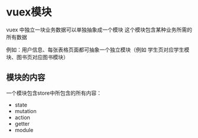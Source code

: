 # vuex模块
vuex 中独立一块业务数据可以单独抽象成一个模块 这个模块包含某种业务所需的所有数据

例如：用户信息、每张表格页面都可抽象一个独立模块（例如 学生页对应学生模块、图书页对应图书模块）

## 模块的内容
一个模块包含store中所包含的所有内容：
- state
- mutation
- action
- getter
- module
